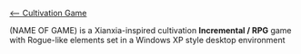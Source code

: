 [<-- Cultivation Game](Cultivation%20Game)

(NAME OF GAME) is a Xianxia-inspired cultivation **Incremental / RPG** game with Rogue-like elements set in a Windows XP style desktop environment